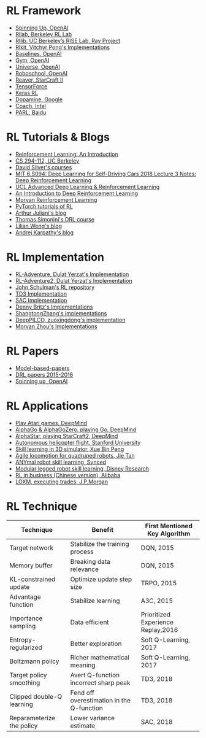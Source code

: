 # RL Framework
* [Spinning Up, OpenAI](https://spinningup.openai.com/)
* [Rllab, Berkeley RL Lab](https://github.com/rll/rllab)
* [Rllib, UC Berkeley’s RISE Lab, Ray Project](https://github.com/ray-project/ray/tree/master/python/ray/rllib/)
* [Rlkit, Vitchyr Pong's Implementations](https://github.com/vitchyr/rlkit)
* [Baselines, OpenAI](https://github.com/openai/baselines)
* [Gym, OpenAI](https://gym.openai.com/docs/)
* [Universe, OpenAI](https://blog.openai.com/universe/)
* [Roboschool, OpenAI](https://github.com/openai/roboschool)
* [Reaver, StarCraft II](https://github.com/inoryy/reaver-pysc2)
* [TensorForce](https://github.com/reinforceio/tensorforce)
* [Keras RL](https://github.com/keras-rl/keras-rl)
* [Dopamine, Google](https://github.com/google/dopamine)
* [Coach, Intel](https://github.com/NervanaSystems/coach)
* [PARL, Baidu](https://github.com/PaddlePaddle/PARL)

# RL Tutorials & Blogs
* [Reinforcement Learning: An Introduction](http://incompleteideas.net/book/bookdraft2017nov5.pdf)
* [CS 294-112, UC Berkeley](http://rail.eecs.berkeley.edu/deeprlcourse/)
* [David Silver's courses](http://www0.cs.ucl.ac.uk/staff/d.silver/web/Teaching.html)
* [MIT 6.S094: Deep Learning for Self-Driving Cars 2018 Lecture 3 Notes: Deep Reinforcement Learning](https://hackernoon.com/mit-6-s094-deep-learning-for-self-driving-cars-2018-lecture-3-notes-deep-reinforcement-learning-fe9a8592e14a)
* [UCL Advanced Deep Learning & Reinforcement Learning](https://www.youtube.com/playlist?list=PLqYmG7hTraZDNJre23vqCGIVpfZ_K2RZs)
* [An Introduction to Deep Reinforcement Learning](https://arxiv.org/pdf/1811.12560v2.pdf)
* [Morvan Reinforcement Learning](https://morvanzhou.github.io/tutorials/machine-learning/reinforcement-learning/)
* [PyTorch tutorials of RL](https://pytorch.org/tutorials/intermediate/reinforcement_q_learning.html)
* [Arthur Juliani's blog](https://medium.com/emergent-future/simple-reinforcement-learning-with-tensorflow-part-0-q-learning-with-tables-and-neural-networks-d195264329d0)
* [Thomas Simonini's DRL course](https://www.simoninithomas.com/)
* [Lilian Weng's blog](https://lilianweng.github.io/lil-log/2018/02/19/a-long-peek-into-reinforcement-learning.html)
* [Andrej Karpathy's blog](http://karpathy.github.io/2016/05/31/rl/)

# RL Implementation
* [RL-Adventure, Dulat Yerzat's Implementation](https://github.com/higgsfield/RL-Adventure)
* [RL-Adventure2, Dulat Yerzat's Implementation](https://github.com/higgsfield/RL-Adventure-2)
* [John Schulman's RL repository](https://github.com/joschu/modular_rl)
* [TD3 Implementation](https://github.com/sfujim/TD3)
* [SAC Implementation](https://github.com/haarnoja/sac)
* [Denny Britz's Implementations](https://github.com/dennybritz/reinforcement-learning)
* [ShangtongZhang's implementations](https://github.com/ShangtongZhang/DeepRL)
* [DeepPILCO, zuoxingdong's implementation](https://github.com/zuoxingdong/DeepPILCO)
* [Morvan Zhou's Implementations](https://github.com/MorvanZhou/Reinforcement-learning-with-tensorflow)

# RL Papers
* [Model-based-papers](https://github.com/danfeiX/model-based-papers)
* [DRL papers 2015-2016](https://github.com/junhyukoh/deep-reinforcement-learning-papers)
* [Spinning up, OpenAI](https://spinningup.openai.com/en/latest/spinningup/keypapers.html)

# RL Applications
* [Play Atari games, DeepMind](https://arxiv.org/pdf/1312.5602v1.pdf)
* [AlphaGo & AlphaGoZero, playing Go, DeepMind](https://deepmind.com/research/alphago/)
* [AlphaStar, playing StarCraft2, DeepMind](https://deepmind.com/blog/alphastar-mastering-real-time-strategy-game-starcraft-ii/)
* [Autonomous helicopter flight, Stanford University](http://heli.stanford.edu/)
* [Skill learning in 3D simulator, Xue Bin Peng](https://arxiv.org/pdf/1804.02717.pdf)
* [Agile locomotion for quadruped robots, Jie Tan](https://arxiv.org/pdf/1804.10332.pdf)
* [ANYmal robot skill learning, Synced](https://syncedreview.com/2019/01/23/you-cant-keep-an-rl-powered-anymal-down/)
* [Modular legged robot skill learning, Disney Research](https://www.disneyresearch.com/publication/automated-deep-reinforcement-learning-environment-for-hardware-of-a-modular-legged-robot/)
* [RL in business (Chinese version), Alibaba](http://techforum-img.cn-hangzhou.oss-pub.aliyun-inc.com/1517812754285/reinforcement_learning.pdf)
* [LOXM, executing trades, J.P.Morgan](https://www.jpmorgan.com/global/LOXM)

# RL Technique

| Technique                 | Benefit                                   | First Mentioned Key Algorithm      |
| ------------------------- | ----------------------------------------- | ---------------------------------- |
| Target network            | Stabilize the training process            | DQN, 2015                          |
| Memory buffer             | Breaking data relevance                   | DQN, 2015                          |
| KL-constrained update     | Optimize update step size                 | TRPO, 2015                         |
| Advantage function        | Stabilize learning                        | A3C, 2015                          |
| Importance sampling       | Data efficient                            | Prioritized Experience Replay,2016 |
| Entropy-regularized       | Better exploration                        | Soft Q-Learning, 2017              |
| Boltzmann policy          | Richer mathematical meaning               | Soft Q-Learning, 2017              |
| Target policy smoothing   | Avert Q-function incorrect sharp peak     | TD3, 2018                          |
| Clipped double-Q learning | Fend off overestimation in the Q-function | TD3, 2018                          |
| Reparameterize the policy | Lower variance estimate                   | SAC, 2018                          |